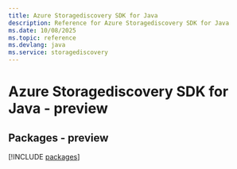 ```yaml
---
title: Azure Storagediscovery SDK for Java
description: Reference for Azure Storagediscovery SDK for Java
ms.date: 10/08/2025
ms.topic: reference
ms.devlang: java
ms.service: storagediscovery
---
```

# Azure Storagediscovery SDK for Java - preview
## Packages - preview
[!INCLUDE [packages](storagediscovery-index.md)]
